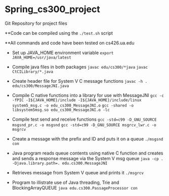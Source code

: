 # Spring_cs300_project

Git Repository for project files

**Code can be compiled using the ```./test.sh``` script

**All commands and code have been tested on cs426.ua.edu

- Set up JAVA_HOME environment variable
`export JAVA_HOME=/usr/java/latest`

- Compile java files in both packages
`javac edu/cs300/*java`
`javac CtCILibrary/*.java`

- Create header file for System V C message functions
`javac -h . edu/cs300/MessageJNI.java`

- Compile C native functions into a library for use with MessageJNI
`gcc -c -fPIC -I${JAVA_HOME}/include -I${JAVA_HOME}/include/linux system5_msg.c -o edu_cs300_MessageJNI.o`
`gcc -shared -o libsystem5msg.so edu_cs300_MessageJNI.o -lc`

- Compile test send and receive functions
`gcc -std=c99 -D_GNU_SOURCE msgsnd_pr.c -o msgsnd`
`gcc -std=c99 -D_GNU_SOURCE msgrcv_lwr.c -o msgrcv`

- Create a message with the prefix and ID and puts it on a queue
`./msgsnd con`

- Java program reads queue contents using native C function and creates and sends a response message via the System V msg queue
`java -cp . -Djava.library.path=. edu.cs300.MessageJNI`

- Retrieves message from System V queue and prints it
`./msgrcv`

- Program to illistrate use of Java threading, Trie and BlockingArrayQUEUE
`java edu.cs300.PassageProcessor con`
